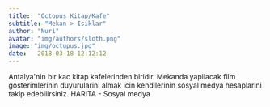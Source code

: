 ```yaml
---
title:  "Octopus Kitap/Kafe"
subtitle: "Mekan > Isiklar"
author: "Nuri"
avatar: "img/authors/sloth.png"
image: "img/octupus.jpg"
date:   2018-03-18 12:12:12
---
```


Antalya'nin bir kac kitap kafelerinden biridir. Mekanda yapilacak film gosterimlerinin duyurularini almak icin kendilerinin sosyal medya hesaplarini takip edebilirsiniz.
HARITA - Sosyal medya
